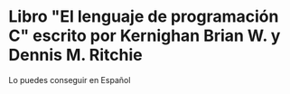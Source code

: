 # Libro "El lenguaje de programación C" escrito por Kernighan Brian W. y Dennis M. Ritchie

Lo puedes conseguir en Español

